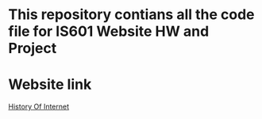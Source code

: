 # This repository contians all the code file for IS601 Website HW and Project

# Website link 
[History Of Internet](http://internethistoryIS601.eastus.azurecontainer.io)